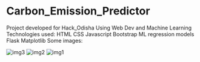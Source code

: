 # Carbon_Emission_Predictor
Project developed for Hack_Odisha Using Web Dev and Machine Learning
Technologies used:
HTML
CSS
Javascript
Bootstrap
ML regression models
Flask
Matplotlib
Some images:


![img3](https://github.com/user-attachments/assets/16c0c6b4-69be-4e47-a467-1fbfcb068103)
![img2](https://github.com/user-attachments/assets/4881cc3a-614b-4820-9613-c10f34d7fd52)
![img1](https://github.com/user-attachments/assets/d1a924d9-8fa0-4bcb-83cf-c40d32947c80)
